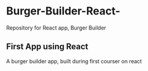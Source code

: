 # Burger-Builder-React-
Repository for React app, Burger Builder

## First App using React
A burger builder app, built during first courser on react
